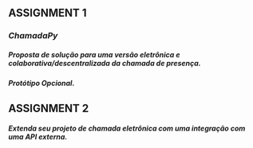## ASSIGNMENT 1
### *ChamadaPy*

##### Proposta de solução para uma versão eletrônica e colaborativa/descentralizada da chamada de presença.
##### Protótipo Opcional.

## ASSIGNMENT 2

##### Extenda seu projeto de chamada eletrônica com uma integração com uma API externa.
